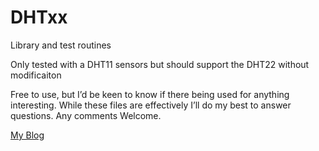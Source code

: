# DHTxx
Library and test routines

Only tested with a DHT11 sensors but should support the DHT22 without modificaiton

Free to use, but I’d be keen to know if there being used for anything interesting.
While these files are effectively I’ll do my best to answer questions.
Any comments Welcome.

[My Blog](https://cengarduino.wordpress.com/)
